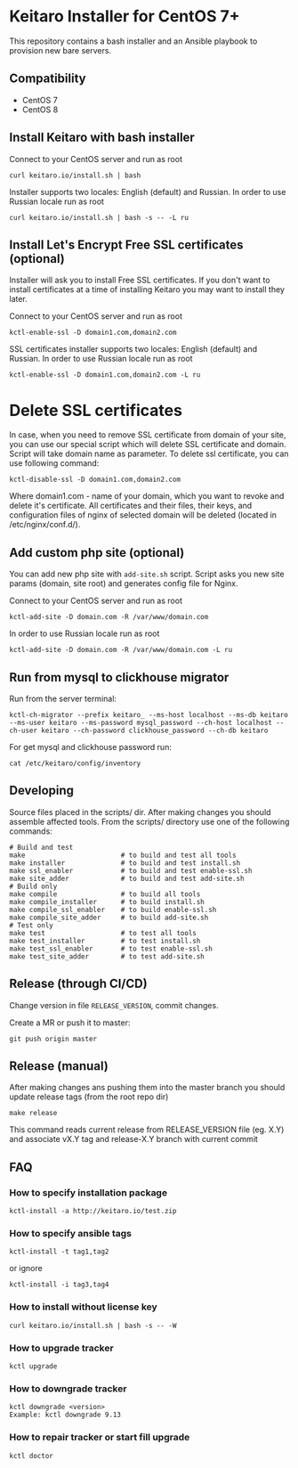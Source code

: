 # Keitaro Installer for CentOS 7+

This repository contains a bash installer and an Ansible playbook to provision new bare servers.

## Compatibility
 - CentOS 7
 - CentOS 8

## Install Keitaro with bash installer

Connect to your CentOS server and run as root

    curl keitaro.io/install.sh | bash

Installer supports two locales: English (default) and Russian. In order to use Russian locale run as root

    curl keitaro.io/install.sh | bash -s -- -L ru

## Install Let's Encrypt Free SSL certificates (optional)

Installer will ask you to install Free SSL certificates. If you don't want to install certificates at a time of
installing Keitaro you may want to install they later.

Connect to your CentOS server and run as root

    kctl-enable-ssl -D domain1.com,domain2.com

SSL certificates installer supports two locales: English (default) and Russian. In order to use Russian locale
run as root

    kctl-enable-ssl -D domain1.com,domain2.com -L ru


# Delete SSL certificates

In case, when you need to remove SSL certificate from domain of your site, you can use our special script which will delete SSL certificate and domain. Script will take domain name as parameter. To delete ssl certificate, you can use following command:

    kctl-disable-ssl -D domain1.com,domain2.com

Where domain1.com - name of your domain, which you want to revoke and delete it's certificate. All certificates and their files, their keys, and configuration files of nginx of selected domain will be deleted (located in /etc/nginx/conf.d/).


## Add custom php site (optional)

You can add new php site with `add-site.sh` script. Script asks you new site params (domain, site root) and
generates config file for Nginx.

Connect to your CentOS server and run as root

    kctl-add-site -D domain.com -R /var/www/domain.com

In order to use Russian locale run as root

    kctl-add-site -D domain.com -R /var/www/domain.com -L ru

## Run from mysql to clickhouse migrator

Run from the server terminal:

    kctl-ch-migrator --prefix keitaro_ --ms-host localhost --ms-db keitaro --ms-user keitaro --ms-password mysql_password --ch-host localhost --ch-user keitaro --ch-password clickhouse_password --ch-db keitaro

For get mysql and clickhouse password run:

    cat /etc/keitaro/config/inventory

## Developing

Source files placed in the scripts/ dir. After making changes you should assemble affected tools.
From the scripts/ directory use one of the following commands:

    # Build and test
    make                        # to build and test all tools
    make installer              # to build and test install.sh
    make ssl_enabler            # to build and test enable-ssl.sh
    make site_adder             # to build and test add-site.sh
    # Build only
    make compile                # to build all tools
    make compile_installer      # to build install.sh
    make compile_ssl_enabler    # to build enable-ssl.sh
    make compile_site_adder     # to build add-site.sh
    # Test only
    make test                   # to test all tools
    make test_installer         # to test install.sh
    make test_ssl_enabler       # to test enable-ssl.sh
    make test_site_adder        # to test add-site.sh

## Release (through CI/CD)

Change version in file `RELEASE_VERSION`, commit changes.

Create a MR or push it to master:

    git push origin master

## Release (manual)

After making changes ans pushing them into the master branch you should update release tags (from the root repo dir)

    make release

This command reads current release from RELEASE_VERSION file (eg. X.Y) and associate vX.Y tag and release-X.Y branch with current commit

## FAQ

### How to specify installation package

    kctl-install -a http://keitaro.io/test.zip


### How to specify ansible tags

    kctl-install -t tag1,tag2

or ignore

    kctl-install -i tag3,tag4

### How to install without license key

    curl keitaro.io/install.sh | bash -s -- -W

### How to upgrade tracker

    kctl upgrade

### How to downgrade tracker

    kctl downgrade <version>
    Example: kctl downgrade 9.13

### How to repair  tracker or start fill upgrade

    kctl doctor
